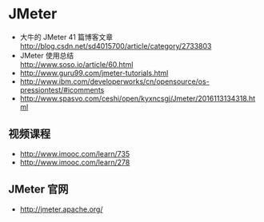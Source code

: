 # JMeter

- 大牛的 JMeter 41 篇博客文章  
  http://blog.csdn.net/sd4015700/article/category/2733803  
- JMeter 使用总结  
  http://www.soso.io/article/60.html  
- http://www.guru99.com/jmeter-tutorials.html  
- http://www.ibm.com/developerworks/cn/opensource/os-pressiontest/#icomments  
- http://www.spasvo.com/ceshi/open/kyxncsgj/Jmeter/2016113134318.html  

## 视频课程

- http://www.imooc.com/learn/735  
- http://www.imooc.com/learn/278  

## JMeter 官网

- http://jmeter.apache.org/  
